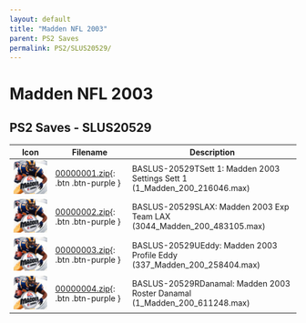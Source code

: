 ```yaml
---
layout: default
title: "Madden NFL 2003"
parent: PS2 Saves
permalink: PS2/SLUS20529/
---
```

# Madden NFL 2003

## PS2 Saves - SLUS20529

| Icon | Filename | Description |
|------|----------|-------------|
| ![Madden NFL 2003](icon0.png) | [00000001.zip](00000001.zip){: .btn .btn-purple } | BASLUS-20529TSett 1: Madden 2003 Settings Sett 1 (1_Madden_200_216046.max) |
| ![Madden NFL 2003](icon0.png) | [00000002.zip](00000002.zip){: .btn .btn-purple } | BASLUS-20529SLAX: Madden 2003 Exp Team LAX (3044_Madden_200_483105.max) |
| ![Madden NFL 2003](icon0.png) | [00000003.zip](00000003.zip){: .btn .btn-purple } | BASLUS-20529UEddy: Madden 2003 Profile Eddy (337_Madden_200_258404.max) |
| ![Madden NFL 2003](icon0.png) | [00000004.zip](00000004.zip){: .btn .btn-purple } | BASLUS-20529RDanamal: Madden 2003 Roster Danamal (1_Madden_200_611248.max) |
